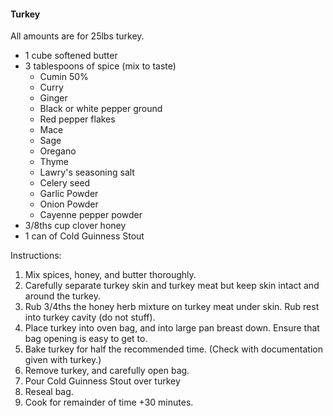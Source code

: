 <!--bl
(filemeta
    (title "Holiday Items"))
/bl-->

#### Turkey

All amounts are for 25lbs turkey.

- 1 cube softened butter
- 3 tablespoons of spice (mix to taste)
  - Cumin 50%
  - Curry
  - Ginger
  - Black or white pepper ground
  - Red pepper flakes
  - Mace
  - Sage
  - Oregano
  - Thyme
  - Lawry's seasoning salt
  - Celery seed
  - Garlic Powder
  - Onion Powder
  - Cayenne pepper powder
- 3/8ths cup clover honey
- 1 can of Cold Guinness Stout

Instructions:

1. Mix spices, honey, and butter thoroughly.
2. Carefully separate turkey skin and turkey meat but keep skin intact and around the turkey.
3. Rub 3/4ths the honey herb mixture on turkey meat under skin. Rub rest into turkey cavity (do not stuff).
4. Place turkey into oven bag, and into large pan breast down. Ensure that bag opening is easy to get to.
5. Bake turkey for half the recommended time. (Check with documentation given with turkey.)
6. Remove turkey, and carefully open bag.
7. Pour Cold Guinness Stout over turkey
8. Reseal bag.
9. Cook for remainder of time +30 minutes.